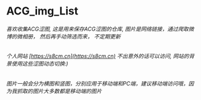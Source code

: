 # ACG_img_List
###### 喜欢收集ACG涩图, 这是用来保存ACG涩图的仓库, 图片是网络链接，通过爬取微博的微相册， 然后再手动筛选而来， 不定期更新
###### 个人网站 [https://s8cm.cn](https://s8cm.cn) 不出意外的话可以访问, 网站的背景使用这些涩图动态切换:)
###### 图片一般会分为横图和竖图，分别应用于移动端和PC端，建议移动端访问哦，因为我抓取的图片大多数都是移动端的图片
